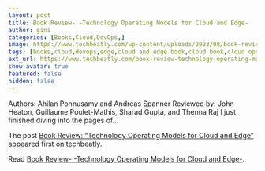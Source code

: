```yaml
---
layout: post
title: Book Review- -Technology Operating Models for Cloud and Edge-
author: gini
categories: [Books,Cloud,DevOps,]
image: https://www.techbeatly.com/wp-content/uploads/2023/08/book-review-technology-operating-models-for-cloud-and-edge-1024x775.jpeg
tags: [books,cloud,devops,edge,cloud and edge book,cloud book,cloud operating model,devops book,]
ext_url: https://www.techbeatly.com/book-review-technology-operating-models-for-cloud-and-edge/
show-avatar: true
featured: false
hidden: false
---
```


<p>Authors: Ahilan Ponnusamy and Andreas Spanner Reviewed by: John Heaton, Guillaume Poulet-Mathis, Sharad Gupta, and Thenna Raj I just finished diving into the pages of&#46;&#46;&#46;</p>
<p>The post <a href="https://www.techbeatly.com/book-review-technology-operating-models-for-cloud-and-edge/">Book Review: &#8220;Technology Operating Models for Cloud and Edge&#8221;</a> appeared first on <a href="https://www.techbeatly.com">techbeatly</a>.</p>

Read [Book Review- -Technology Operating Models for Cloud and Edge-](https://www.techbeatly.com/book-review-technology-operating-models-for-cloud-and-edge/).